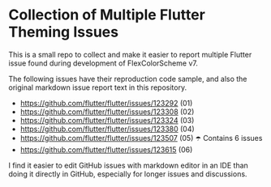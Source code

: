 # Collection of Multiple Flutter Theming Issues

This is a small repo to collect and make it easier to report multiple Flutter issue found during development of FlexColorScheme v7.

The following issues have their reproduction code sample, and also the original markdown issue report text in this repository. 

 - https://github.com/flutter/flutter/issues/123292 (01)
 - https://github.com/flutter/flutter/issues/123308 (02)
 - https://github.com/flutter/flutter/issues/123324 (03)
 - https://github.com/flutter/flutter/issues/123380 (04)
 - https://github.com/flutter/flutter/issues/123507 (05) ☂️ Contains 6 issues
 - https://github.com/flutter/flutter/issues/123615 (06)

I find it easier to edit GitHub issues with markdown editor in an IDE than doing it directly in GitHub, especially for longer issues and discussions.

